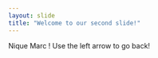 ```yaml
---
layout: slide
title: "Welcome to our second slide!"
---
```

Nique Marc !
Use the left arrow to go back!

